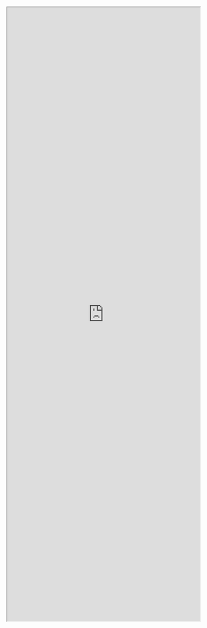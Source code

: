 #

<iframe src="https://storybook.hedhog.com/iframe.html?id=fields-colorpickerfield--docs" width="100%" height="1600px" />
